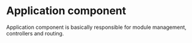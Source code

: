 Application component
=====================

 Application component is basically responsible for module management, controllers and routing.
